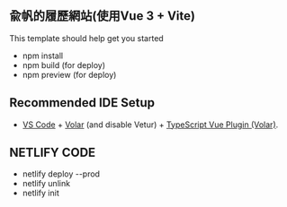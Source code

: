 ## 兪帆的履歷網站(使用Vue 3 + Vite)

This template should help get you started 
- npm install
- npm build (for deploy)
- npm preview (for deploy)

## Recommended IDE Setup

- [VS Code](https://code.visualstudio.com/) + [Volar](https://marketplace.visualstudio.com/items?itemName=Vue.volar) (and disable Vetur) + [TypeScript Vue Plugin (Volar)](https://marketplace.visualstudio.com/items?itemName=Vue.vscode-typescript-vue-plugin).

## NETLIFY CODE

- netlify deploy --prod
- netlify unlink
- netlify init
